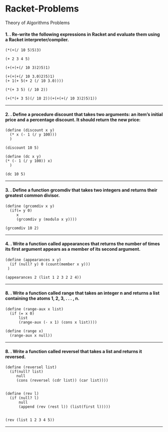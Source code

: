 # Racket-Problems
Theory of Algorithms Problems


#### 1. **. Re-write the following expressions in Racket and evaluate them using a Racket interpreter/compiler.** </br>
```
(*(+(/ 10 5)5)3)

(+ 2 3 4 5)

(+(+(+(/ 10 3)2)5)1)

(+(+(+(/ 10 3.0)2)5)1)
(+ 1(+ 5(+ 2 (/ 10 3.0))))

(*(+ 3 5) (/ 10 2))

(+(*(+ 3 5)(/ 10 2))(+(+(+(/ 10 3)2)5)1))
```
-------

#### 2. **. Define a procedure discount that takes two arguments: an item’s initial price and a percentage discount. It should return the new price:** </br>
```
(define (discount x y)
  (* x (- 1 (/ y 100)))
  )

(discount 10 5)
```
```
(define (dc x y)
(* (- 1 (/ y 100)) x)
  )

(dc 10 5)
```
-------
#### 3. **. Define a function grcomdiv that takes two integers and returns their greatest common divisor.** </br>
```
(define (grcomdiv x y)
  (if(= y 0)
     x
     (grcomdiv y (modulo x y))))

(grcomdiv 10 2)
```
-------
#### 4. **. Write a function called appearances that returns the number of times its first argument appears as a member of its second argument.** </br>
```
(define (appearances x y)
  (if (null? y) 0 (count(member x y)))
 )

(appearances 2 (list 1 2 3 2 2 4))
```
-------
#### 8. **. Write a function called range that takes an integer n and returns a list containing the atoms 1, 2, 3, . . . , n.** </br>
```
(define (range-aux x list)
  (if (= x 0)
      list
      (range-aux (- x 1) (cons x list))))

(define (range x)
  (range-aux x null))
```
-------
#### 8. **. Write a function called reversel that takes a list and returns it reversed.** </br>
```
(define (reversel list)
  (if(null? list)
     null
     (cons (reversel (cdr list)) (car list))))
     
     
(define (rev l)
  (if (null? l)
      null
      (append (rev (rest l)) (list(first l)))))
     
     
(rev (list 1 2 3 4 5))
```
-------


